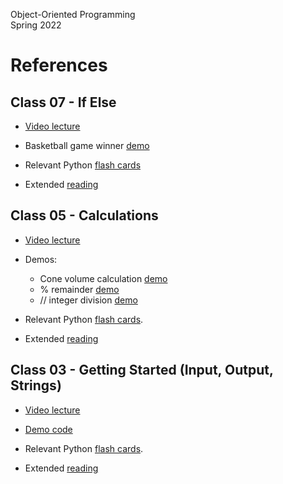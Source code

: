 Object-Oriented Programming  
Spring 2022  

# References 

## Class 07 - If Else

* [Video lecture](https://drive.google.com/file/d/1YUl94RtO25E8pvyzT4cKXLEsiMmyzkCz/view?usp=sharing) 

* Basketball game winner [demo](https://replit.com/@mcarlberg/Class07-BasketballWinner#main.py)

* Relevant Python [flash cards](https://drive.google.com/file/d/1dBnZIjmsvG9WfVfcsnWz5UMgvyLxb34E/view?usp=sharing)

* Extended [reading](https://drive.google.com/file/d/1dF1IOrkPPT88L1Vd3wESAyEko9wg9DiH/view?usp=sharing) 

## Class 05 - Calculations 

* [Video lecture](https://drive.google.com/file/d/15JZGwzLqZRxG5AaENO-8dnUnkyw55jGa/view?usp=sharing) 

* Demos:  
    * Cone volume calculation [demo](https://replit.com/@mcarlberg/Class05-ConeVolume#main.py)
    * % remainder [demo](https://replit.com/@mcarlberg/Class05-Remainder)
    * // integer division [demo](https://replit.com/@mcarlberg/Class05-IntDivision)

* Relevant Python [flash cards](https://drive.google.com/file/d/1Fye2w2Ju8Mr8vaX1vaW9VOm5OCJkeeqU/view?usp=sharing).

* Extended [reading](https://drive.google.com/file/d/1G0clASjqi_3s7-7tNheR0H0o9qWQzgRj/view?usp=sharing)


## Class 03 - Getting Started (Input, Output, Strings) 


* [Video lecture](https://drive.google.com/file/d/1weD_Pmu70-Ptl5yyDJRCOxwTHXES6fWv/view?usp=sharing) 

* [Demo code](https://replit.com/@mcarlberg/Class03-WordCount#main.py)

* Relevant Python [flash cards](https://drive.google.com/file/d/1FMN4gsB7JEnr574JQlPPUaVC8HloNBgq/view?usp=sharing).

* Extended [reading](https://drive.google.com/file/d/1FQMuq2urqrnv-2lISHSRkOmfgcLqeTNO/view?usp=sharing)
